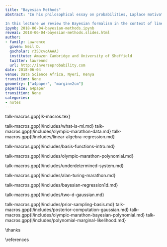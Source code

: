 ```yaml
---
title: "Bayesian Methods"
abstract: "In his philosophical essay on probabilities, Laplace motivated the deterministic universe as a *straw man* in terms of driving predictions. He suggested ignorance of data and models drives the need to turn to probability. Bayesian formalisms deal with uncertainty in parameters of the model. 

In this lecture we review the Bayesian formalism in the context of linear models, reviewing initially maximum likelihood and introducing basis functions as a way of driving non-linearity in the model."
ipynb: 2018-06-04-bayesian-methods.ipynb
reveal: 2018-06-04-bayesian-methods.slides.html
author:
- family: Lawrence
  given: Neil D.
  gscholar: r3SJcvoAAAAJ
  institute: Amazon Cambridge and University of Sheffield
  twitter: lawrennd
  url: http://inverseprobability.com
date: 2018-06-04
venue: Data Science Africa, Nyeri, Kenya
transition: None
geometry: ["a4paper", "margin=2cm"]
papersize: a4paper
transition: None
categories:
- notes
---
```


talk-macros.gpp}lk-macros.tex}

talk-macros.gpp}l/includes/what-is-ml.md}
talk-macros.gpp}l/includes/olympic-marathon-data.md}
talk-macros.gpp}l/includes/linear-algebra-regression.md}

talk-macros.gpp}l/includes/basis-functions-intro.md}

talk-macros.gpp}l/includes/olympic-marathon-polynomial.md}

talk-macros.gpp}l/includes/underdetermined-system.md}

talk-macros.gpp}l/includes/alan-turing-marathon.md}

talk-macros.gpp}l/includes/bayesian-regression1d.md}

talk-macros.gpp}l/includes/two-d-gaussian.md}

talk-macros.gpp}l/includes/prior-sampling-basis.md}
talk-macros.gpp}l/includes/posterior-computation-gaussian.md}
talk-macros.gpp}l/includes/olympic-marathon-bayesian-polynomial.md}
talk-macros.gpp}l/includes/polynomial-marginal-likelihood.md}

\thanks

\references
